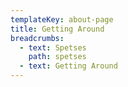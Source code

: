 ```yaml
---
templateKey: about-page
title: Getting Around
breadcrumbs:
  - text: Spetses
    path: spetses
  - text: Getting Around
---
```


